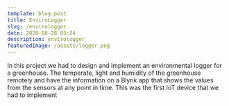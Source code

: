 ```yaml
---
template: blog-post
title: EnviroLogger
slug: /envirologger
date: 2020-08-28 03:24
description: envirologger
featuredImage: /assets/logger.png
---
```

In this project we had to design and implement an environmental logger for a greenhouse. The temperate, light and humidity of the greenhouse remotely and have the information on a Blynk app that shows the values from the sensors at any point in time. This was the first IoT device that we had to implement